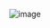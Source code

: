 ![image](https://user-images.githubusercontent.com/1982225/64673825-dd034600-d48c-11e9-95b1-3be18061df02.png)
